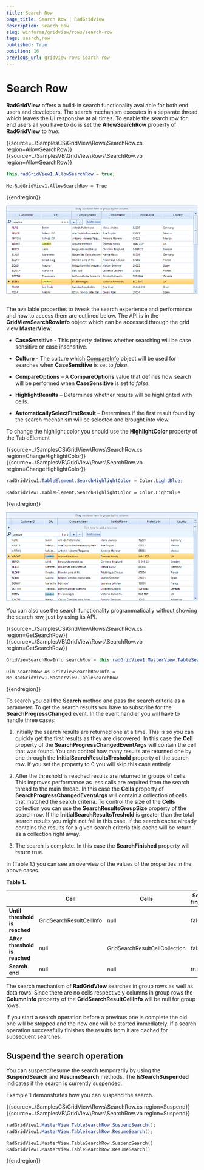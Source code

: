 ```yaml
---
title: Search Row
page_title: Search Row | RadGridView
description: Search Row
slug: winforms/gridview/rows/search-row
tags: search,row
published: True
position: 16
previous_url: gridview-rows-search-row
---
```


# Search Row



__RadGridView__ offers a build-in search functionality available for both end users and developers. The search mechanism executes in a separate thread which leaves the UI responsive at all times. To enable the search row for end users all you have to do is set the __AllowSearchRow__ property of __RadGridView__ to *true*:

{{source=..\SamplesCS\GridView\Rows\SearchRow.cs region=AllowSearchRow}} 
{{source=..\SamplesVB\GridView\Rows\SearchRow.vb region=AllowSearchRow}} 

````C#
this.radGridView1.AllowSearchRow = true;

````
````VB.NET
Me.RadGridView1.AllowSearchRow = True

````

{{endregion}} 


![gridview-rows-search-row 001](images/gridview-rows-search-row001.png)

## 

The available properties to tweak the search experience and performance and how to access them are outlined below. The API is in the __GridViewSearchRowInfo__ object which can be accessed through the grid view __MasterView__:

* __CaseSensitive__ - This property defines whether searching will be case sensitive or case insensitive.

* __Culture__ - The culture which [CompareInfo](http://msdn.microsoft.com/en-us/library/System.Globalization.CompareInfo.IndexOf(v=vs.110).aspx) object will be used for searches when __CaseSensitive__ is set to *false*. 

* __CompareOptions__ – A __CompareOptions__ value that defines how search will be performed when __CaseSensitive__ is set to *false*.        

* __HighlightResults__ – Determines whether results will be highlighted with cells.

* __AutomaticallySelectFirstResult__ – Determines if the first result found by the search mechanism will be selected and brought into view.

To change the highlight color you should use the __HighlightColor__ property of the TableElement

{{source=..\SamplesCS\GridView\Rows\SearchRow.cs region=ChangeHighlightColor}} 
{{source=..\SamplesVB\GridView\Rows\SearchRow.vb region=ChangeHighlightColor}} 

````C#
radGridView1.TableElement.SearchHighlightColor = Color.LightBlue;

````
````VB.NET
RadGridView1.TableElement.SearchHighlightColor = Color.LightBlue

````

{{endregion}} 


![gridview-rows-search-row 002](images/gridview-rows-search-row002.png)

You can also use the search functionality programmatically without showing the search row, just by using its API.

{{source=..\SamplesCS\GridView\Rows\SearchRow.cs region=GetSearchRow}} 
{{source=..\SamplesVB\GridView\Rows\SearchRow.vb region=GetSearchRow}} 

````C#
GridViewSearchRowInfo searchRow = this.radGridView1.MasterView.TableSearchRow;

````
````VB.NET
Dim searchRow As GridViewSearchRowInfo = Me.RadGridView1.MasterView.TableSearchRow

````

{{endregion}} 




To search you call the __Search__ method and pass the search criteria as a parameter. To get the search results you have to subscribe for the __SearchProgressChanged__ event. In the event handler you will have to handle three cases:

1. Initially the search results are returned one at a time. This is so you can quickly get the first results as they are discovered. In this case the __Cell__ property of the __SearchProgressChangedEventArgs__ will contain the cell that was found. You can control how many results are returned one by one through the __InitialSearchResultsTreshold__ property of the search row. If you set the property to 0 you will skip this case entirely.
            

1. After the threshold is reached results are returned in groups of cells. This improves performance as less calls are required from the search thread to the main thread. In this case the __Cells__ property of __SearchProgressChangedEventArgs__ will contain a collection of cells that matched the search criteria. To control the size of the __Cells__ collection you can use the __SearchResultsGroupSize__ property of the search row. If the __InitialSearchResultsTreshold__ is greater than the total search results you might not fall in this case. If the search cache already contains the results for a given search criteria this cache will be return as a collection right away.   

1. The search is complete. In this case the __SearchFinished__ property will return true.

In (Table 1.) you can see an overview of the values of the properties in the above cases.

__Table 1.__

|| __Cell__ | __Cells__ | __Search finished__ |
| ------ | ------ | ------ | ------ |
| __Until threshold is reached__ |GridSearchResultCellInfo|null|false|
| __After threshold is reached__ |null|GridSearchResultCellCollection|false|
| __Search end__ |null|null|true|

The search mechanism of __RadGridView__ searches in group rows as well as data rows. Since there are no cells respectively columns in group rows the __ColumnInfo__ property of the __GridSearchResultCellInfo__ will be null for group rows.

If you start a search operation before a previous one is complete the old one will be stopped and the new one will be started immediately. If a search operation successfully finishes the results from it are cached for subsequent searches.

## Suspend the search operation

You can suspend/resume the search temporarily by using the __SuspendSearch__ and __ResumeSearch__ methods. The __IsSearchSuspended__ indicates if the search is currently suspended.

Example 1 demonstrates how you can suspend the search.

{{source=..\SamplesCS\GridView\Rows\SearchRow.cs region=Suspend}} 
{{source=..\SamplesVB\GridView\Rows\SearchRow.vb region=Suspend}} 

````C#
radGridView1.MasterView.TableSearchRow.SuspendSearch();
radGridView1.MasterView.TableSearchRow.ResumeSearch();

````
````VB.NET
RadGridView1.MasterView.TableSearchRow.SuspendSearch()
RadGridView1.MasterView.TableSearchRow.ResumeSearch()

````

{{endregion}}
